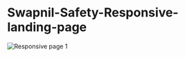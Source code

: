 # Swapnil-Safety-Responsive-landing-page
![Responsive page 1](https://github.com/pankit01999/Swapnil-Safety-Responsive-landing-page/assets/143706134/86ad48fc-fed7-4d3e-883b-884780b72c68)
